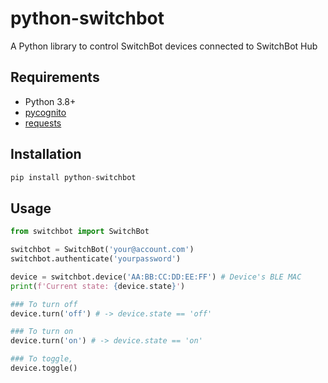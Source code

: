 # python-switchbot
A Python library to control SwitchBot devices connected to SwitchBot Hub

## Requirements
- Python 3.8+
- [pycognito](https://github.com/pvizeli/pycognito)
- [requests](https://requests.readthedocs.io)

## Installation
```python
pip install python-switchbot
```

## Usage
```python
from switchbot import SwitchBot

switchbot = SwitchBot('your@account.com')
switchbot.authenticate('yourpassword')

device = switchbot.device('AA:BB:CC:DD:EE:FF') # Device's BLE MAC
print(f'Current state: {device.state}')

### To turn off
device.turn('off') # -> device.state == 'off'

### To turn on
device.turn('on') # -> device.state == 'on'

### To toggle,
device.toggle()
```

